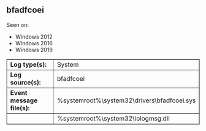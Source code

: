 ## bfadfcoei

Seen on:
* Windows 2012
* Windows 2016
* Windows 2019

<table border="1" class="docutils">
  <tbody>
    <tr>
      <td><b>Log type(s):</b></td>
      <td>System</td>
    </tr>
    <tr>
      <td><b>Log source(s):</b></td>
      <td>bfadfcoei</td>
    </tr>
    <tr>
      <td><b>Event message file(s):</b></td>
      <td>%systemroot%\system32\drivers\bfadfcoei.sys</td>
    </tr>
    <tr>
      <td>&nbsp;</td>
      <td>%systemroot%\system32\iologmsg.dll</td>
    </tr>
  </tbody>
</table>

&nbsp;

